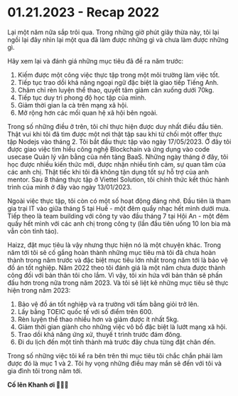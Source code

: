 # 01.21.2023 - Recap 2022

Lại một năm nữa sắp trôi qua. Trong những giờ phút giây thừa này, tôi lại ngồi lại đây nhìn lại một qua đã làm được những gì và chưa làm được những gì. 

Hãy xem lại và đánh giá những mục tiêu đã đề ra năm trước: 

1. Kiếm được một công việc thực tập trong một môi trường làm việc tốt.  
2. Tiếp tục trao dồi khả năng ngoại ngữ đặc biệt là giao tiếp Tiếng Anh. 
3. Chăm chỉ rèn luyện thể thao, quyết tâm giảm cân xuống dưới 70kg.
4. Tiếp tục duy trì phong độ học tập của mình.
5. Giảm thời gian la cà trên mạng xã hội.
6. Mở rộng hơn các mối quan hệ xã hội bên ngoài.

Trong số những điều ở trên, tôi chỉ thực hiện được duy nhất điều đầu tiên. Thật vui khi tôi đã tìm được một nơi thật tập sau khi từ chối một offer thực tập Nodejs vào tháng 2. Tôi bắt đầu thực tập vào ngày 17/05/2023. Ở đây tôi được giao việc tìm hiểu công nghệ Blockchain và ứng dụng vào code usecase Quản lý văn bằng của nền tảng BaaS. Những ngày tháng ở đây, tôi học được nhiều kiến thức mới, được nhận nhiều tình cảm, sự quan tâm của các anh chị. Thật tiếc khi tôi đã không tận dụng tốt sự hỗ trợ của anh mentor. Sau 8 tháng thực tập ở Viettel Solution, tôi chính thức kết thúc hành trình của mình ở đây vào ngày 13/01/2023.

Ngoài việc thực tập, tôi còn có một số hoạt động đáng nhớ. Đầu tiên là tham gia trại IT vào giữa tháng 5 tại Huế - một đêm quẩy nhạc hết mình dưới mưa. Tiếp theo là team building với công ty vào đầu tháng 7 tại Hội An - một đêm quấy hết mình với các anh chị trong công ty (lần đầu tiên uống 10 lon bia mà vẫn còn tỉnh táo).

Haizz, đặt mục tiêu là vậy nhưng thực hiện nó là một chuyện khác. Trong năm tới tôi sẽ cố gắng hoàn thành những mục tiêu mà tôi đã chưa hoàn thành trong năm trước và đặc biệt mục tiêu lớn nhất trong năm tới là bảo vệ đồ án tốt nghiệp. Năm 2022 theo tôi đánh giá là một năm chưa được thành công đối với bản thân tôi cho lắm. Vì vậy, tôi xin hứa với bản thân sẽ phấn đấu hơn trong nữa trong năm 2023. Và tôi sẽ liệt kê những mục tiêu sẽ thực hiện trong năm 2023:
1. Bảo vệ đồ án tốt nghiệp và ra trường với tấm bằng giỏi trở lên.
2. Lấy bằng TOEIC quốc tế với số điểm trên 600.
3. Rèn luyện thể thao nhiều hơn và giảm được ít nhất 5kg.
4. Giảm thời gian giành cho những việc vô bổ đặc biệt là lướt mạng xã hội.
5. Trao dồi khả năng ứng xử, thuyế t trình trước đám đông.
6. Đi du lịch đến một tỉnh thành mà trước đây chưa từng đặt chân đến.

Trong số những việc tôi kể ra bên trên thì mục tiêu tôi chắc chắn phải làm được đó là mục 1 và 2. Tôi hy vọng những điều may mắn sẽ đến với tôi và gia đình tôi trong năm tới.

**Cố lên Khanh ơi 💪💪💪**